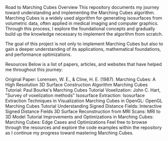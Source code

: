 Road to Marching Cubes
Overview
This repository documents my journey toward understanding and implementing the Marching Cubes algorithm. Marching Cubes is a widely used algorithm for generating isosurfaces from volumetric data, often applied in medical imaging and computer graphics. Through this process, I explore the foundational concepts and gradually build up the knowledge necessary to implement the algorithm from scratch.

The goal of this project is not only to implement Marching Cubes but also to gain a deeper understanding of its applications, mathematical foundations, and performance optimizations.

Resources
Below is a list of papers, articles, and websites that have helped me throughout this journey:

Original Paper: Lorensen, W. E., & Cline, H. E. (1987). Marching Cubes: A High Resolution 3D Surface Construction Algorithm
Marching Cubes Tutorial: Paul Bourke's Marching Cubes Tutorial
Voxelization: John C. Hart, "Survey of voxelization methods"
Isosurface Extraction: Isosurface Extraction Techniques in Visualization
Marching Cubes in OpenGL: OpenGL Marching Cubes Tutorial
Understanding Signed Distance Fields: Interactive Signed Distance Fields
3D Surface Reconstruction from MRI Scans: MRI to 3D Model Tutorial
Improvements and Optimizations in Marching Cubes: Marching Cubes: Edge Cases and Optimizations
Feel free to browse through the resources and explore the code examples within the repository as I continue my progress toward mastering Marching Cubes.
